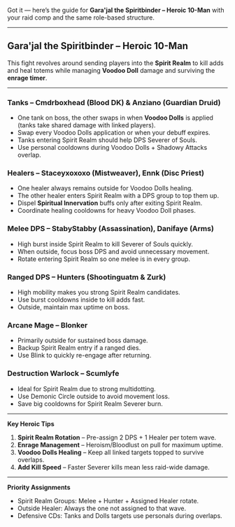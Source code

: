 Got it — here’s the guide for **Gara'jal the Spiritbinder – Heroic 10-Man** with your raid comp and the same role-based structure.

---

## Gara'jal the Spiritbinder – Heroic 10-Man

This fight revolves around sending players into the **Spirit Realm** to kill adds and heal totems while managing **Voodoo Doll** damage and surviving the **enrage timer**.

---

### Tanks – Cmdrboxhead (Blood DK) & Anziano (Guardian Druid)

* One tank on boss, the other swaps in when **Voodoo Dolls** is applied (tanks take shared damage with linked players).
* Swap every Voodoo Dolls application or when your debuff expires.
* Tanks entering Spirit Realm should help DPS Severer of Souls.
* Use personal cooldowns during Voodoo Dolls + Shadowy Attacks overlap.

### Healers – Staceyxoxoxo (Mistweaver), Ennk (Disc Priest)

* One healer always remains outside for Voodoo Dolls healing.
* The other healer enters Spirit Realm with a DPS group to top them up.
* Dispel **Spiritual Innervation** buffs only after exiting Spirit Realm.
* Coordinate healing cooldowns for heavy Voodoo Doll phases.

### Melee DPS – StabyStabby (Assassination), Danifaye (Arms)

* High burst inside Spirit Realm to kill Severer of Souls quickly.
* When outside, focus boss DPS and avoid unnecessary movement.
* Rotate entering Spirit Realm so one melee is in every group.

### Ranged DPS – Hunters (Shootinguatm & Zurk)

* High mobility makes you strong Spirit Realm candidates.
* Use burst cooldowns inside to kill adds fast.
* Outside, maintain max uptime on boss.

### Arcane Mage – Blonker

* Primarily outside for sustained boss damage.
* Backup Spirit Realm entry if a ranged dies.
* Use Blink to quickly re-engage after returning.

### Destruction Warlock – Scumlyfe

* Ideal for Spirit Realm due to strong multidotting.
* Use Demonic Circle outside to avoid movement loss.
* Save big cooldowns for Spirit Realm Severer burn.

---

**Key Heroic Tips**

1. **Spirit Realm Rotation** – Pre-assign 2 DPS + 1 Healer per totem wave.
2. **Enrage Management** – Heroism/Bloodlust on pull for maximum uptime.
3. **Voodoo Dolls Healing** – Keep all linked targets topped to survive overlaps.
4. **Add Kill Speed** – Faster Severer kills mean less raid-wide damage.

---

**Priority Assignments**

* Spirit Realm Groups: Melee + Hunter + Assigned Healer rotate.
* Outside Healer: Always the one not assigned to that wave.
* Defensive CDs: Tanks and Dolls targets use personals during overlaps.
